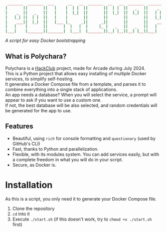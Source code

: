 ```ruby
 _______  _______  ___      __   __  _______  __   __  _______  ______    _______ 
|       ||       ||   |    |  | |  ||       ||  | |  ||   _   ||    _ |  |   _   |
|    _  ||   _   ||   |    |  |_|  ||       ||  |_|  ||  |_|  ||   | ||  |  |_|  |
|   |_| ||  | |  ||   |    |       ||       ||       ||       ||   |_||_ |       |
|    ___||  |_|  ||   |___ |_     _||      _||       ||       ||    __  ||       |
|   |    |       ||       |  |   |  |     |_ |   _   ||   _   ||   |  | ||   _   |
|___|    |_______||_______|  |___|  |_______||__| |__||__| |__||___|  |_||__| |__|
```
*A script for easy Docker bootstrapping*

## What is Polychara?
Polychara is a [HackClub](https://hackclub.com/) project, made for Arcade during July 2024.  
This is a Python project that allows easy installing of multiple Docker services, to simplify self-hosting.  
It generates a Docker Compose file from a template, and parses it to combine everything into a single stack of applications.  
An app needs a database? When you will select the service, a prompt will appear to ask if you want to use a custom one.  
If not, the best database will be also selected, and random credentials will be generated for the app to use.

## Features
- Beautiful, using `rich` for console formatting and `questionary` (used by GitHub's CLI)
- Fast, thanks to Python and parallelization.
- Flexible, with its modules system. You can add services easily, but with a complete freedom in what you will do in your script.
- Secure, as Docker is.

# Installation
As this is a script, you only need it to generate your Docker Compose file.
1. Clone the repository
2. `cd` into it
3. Execute `./start.sh` (if this doesn't work, try to `chmod +x ./start.sh` first)
